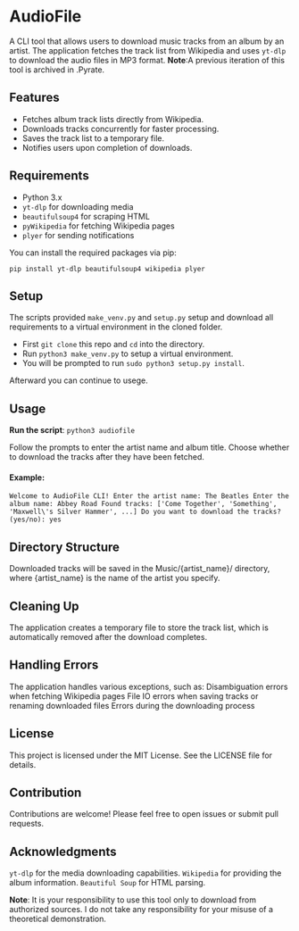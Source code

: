 # AudioFile

A CLI tool that allows users to download music tracks from an album by an artist. The application fetches the track list from Wikipedia and uses `yt-dlp` to download the audio files in MP3 format.
**Note**:A previous iteration of this tool is archived in .Pyrate.

## Features

- Fetches album track lists directly from Wikipedia.
- Downloads tracks concurrently for faster processing.
- Saves the track list to a temporary file.
- Notifies users upon completion of downloads.

## Requirements

- Python 3.x
- `yt-dlp` for downloading media
- `beautifulsoup4` for scraping HTML
- `pyWikipedia` for fetching Wikipedia pages
- `plyer` for sending notifications

You can install the required packages via pip:

```pip install yt-dlp beautifulsoup4 wikipedia plyer```

## Setup

The scripts provided `make_venv.py` and `setup.py` setup and download all requirements to a virtual environment in the cloned folder.

- First `git clone` this repo and `cd` into the directory.
- Run `python3 make_venv.py` to setup a virtual environment.
- You will be prompted to run `sudo python3 setup.py install`.

Afterward you can continue to usege.

## Usage

**Run the script**:
```python3 audiofile```

Follow the prompts to enter the artist name and album title.
Choose whether to download the tracks after they have been fetched.

#### Example:
`Welcome to AudioFile CLI!
Enter the artist name: The Beatles
Enter the album name: Abbey Road
Found tracks: ['Come Together', 'Something', 'Maxwell\'s Silver Hammer', ...]
Do you want to download the tracks? (yes/no): yes`

## Directory Structure

Downloaded tracks will be saved in the Music/{artist_name}/ directory, where {artist_name} is the name of the artist you specify.

## Cleaning Up

The application creates a temporary file to store the track list, which is automatically removed after the download completes.

## Handling Errors

The application handles various exceptions, such as:
Disambiguation errors when fetching Wikipedia pages
File IO errors when saving tracks or renaming downloaded files
Errors during the downloading process

## License

This project is licensed under the MIT License. See the LICENSE file for details.

## Contribution

Contributions are welcome! Please feel free to open issues or submit pull requests.

## Acknowledgments

`yt-dlp` for the media downloading capabilities.
`Wikipedia` for providing the album information.
`Beautiful Soup` for HTML parsing.

**Note**: It is your responsibility to use this tool only to download from authorized sources. I do not take any responsibility for your misuse of a theoretical demonstration.
